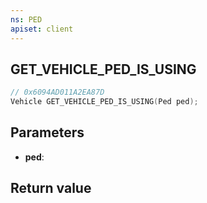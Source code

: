 ```yaml
---
ns: PED
apiset: client
---
```

## GET_VEHICLE_PED_IS_USING

```c
// 0x6094AD011A2EA87D
Vehicle GET_VEHICLE_PED_IS_USING(Ped ped);
```


## Parameters
* **ped**:

## Return value

